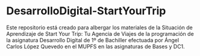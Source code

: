 # DesarrolloDigital-StartYourTrip
Este repositorio está creado para albergar los materiales de la Situación de Aprendizaje de Start Your Trip: Tu Agencia de Viajes de la programación de la asignatura Desarrollo Digital de 1º de Bachiller efectuada por Ángel Carlos López Quevedo en el MUPFS en las asignaturas de Bases y DC1.
